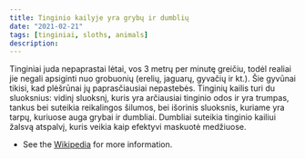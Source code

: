 ```yaml
---
title: Tinginio kailyje yra grybų ir dumblių
date: "2021-02-21"
tags: [tinginiai, sloths, animals]
description:
---
```


Tinginiai juda nepaprastai lėtai, vos 3 metrų per minutę greičiu, todėl realiai jie negali apsiginti nuo grobuonių (erelių, jaguarų, gyvačių ir kt.). Šie gyvūnai tikisi, kad plėšrūnai jų paprasčiausiai nepastebės. Tinginių kailis turi du sluoksnius: vidinį sluoksnį, kuris yra arčiausiai tinginio odos ir yra trumpas, tankus bei suteikia reikalingos šilumos, bei išorinis sluoksnis, kuriame yra tarpų, kuriuose auga grybai ir dumbliai. Dumbliai suteikia tinginio kailiui žalsvą atspalvį, kuris veikia kaip efektyvi maskuotė medžiuose.

- See the [Wikipedia](https://en.wikipedia.org/wiki/Sloth) for more information.
